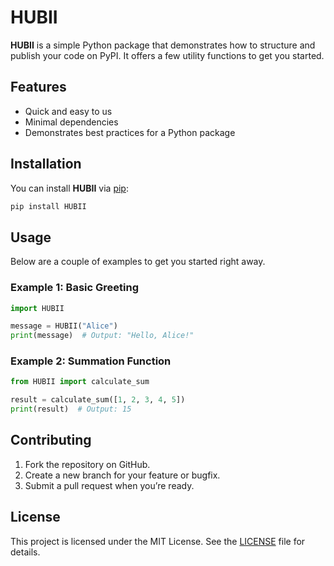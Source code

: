 # HUBII

**HUBII** is a simple Python package that demonstrates how to structure and publish your code on PyPI. It offers a few utility functions to get you started.

## Features

- Quick and easy to us  
- Minimal dependencies  
- Demonstrates best practices for a Python package  

## Installation

You can install **HUBII** via [pip](https://pip.pypa.io/en/stable/):

```bash
pip install HUBII
```

## Usage

Below are a couple of examples to get you started right away.

### Example 1: Basic Greeting

```python
import HUBII

message = HUBII("Alice")
print(message)  # Output: "Hello, Alice!"
```

### Example 2: Summation Function

```python
from HUBII import calculate_sum

result = calculate_sum([1, 2, 3, 4, 5])
print(result)  # Output: 15
```

## Contributing

1. Fork the repository on GitHub.  
2. Create a new branch for your feature or bugfix.  
3. Submit a pull request when you’re ready.

## License

This project is licensed under the MIT License. See the [LICENSE](LICENSE) file for details.